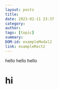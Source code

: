 ```yaml
---
layout: posts
title: 
date: 2023-02-11 23:37
category: 
author: 
tags: [topic]
summary: 
DOM-id: exampleModal2
link: exampleRect2
---
```


hello hello hello
<h1>hi</h1>